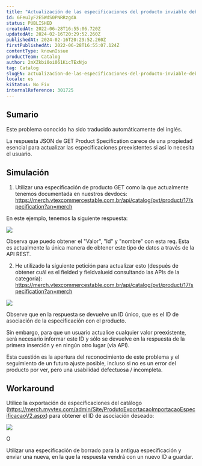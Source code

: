 ```yaml
---
title: "Actualización de las especificaciones del producto inviable debido a la falta de propiedad en GET Resp. JSON"
id: 6FeuIyF2E5WdS0PNRRzgdA
status: PUBLISHED
createdAt: 2022-06-28T16:55:06.720Z
updatedAt: 2024-02-16T20:29:52.260Z
publishedAt: 2024-02-16T20:29:52.260Z
firstPublishedAt: 2022-06-28T16:55:07.124Z
contentType: knownIssue
productTeam: Catalog
author: 2mXZkbi0oi061KicTExNjo
tag: Catalog
slugEN: actualizacion-de-las-especificaciones-del-producto-inviable-debido-a-la-falta-de-propiedad-en-get-resp-json
locale: es
kiStatus: No Fix
internalReference: 301725
---
```


## Sumario

<div class="alert alert-info">
  <p>Este problema conocido ha sido traducido automáticamente del inglés.</p>
</div>

La respuesta JSON de GET Product Specification carece de una propiedad esencial para actualizar las especificaciones preexistentes si así lo necesita el usuario.

## Simulación

1) Utilizar una especificación de producto GET como la que actualmente tenemos documentada en nuestros devdocs: https://merch.vtexcommercestable.com.br/api/catalog/pvt/product/17/specification?an=merch

En este ejemplo, tenemos la siguiente respuesta:

![](https://vtexhelp.zendesk.com/attachments/token/Wf7NUwNPNVp9HWS6cpyjKO1Ht/?name=inline-981699939.png)

Observa que puedo obtener el "Valor", "Id" y "nombre" con esta req. Esta es actualmente la única manera de obtener este tipo de datos a través de la API REST.

2) He utilizado la siguiente petición para actualizar esto (después de obtener cuál es el fielded y fieldvalueid consultando las APIs de la categoría): https://merch.vtexcommercestable.com.br/api/catalog/pvt/product/17/specification?an=merch

![](https://vtexhelp.zendesk.com/attachments/token/v7KbNJfqfW1t4Ccl82x6ZTzpo/?name=inline-2136871145.png)

Observe que en la respuesta se devuelve un ID único, que es el ID de asociación de la especificación con el producto.

Sin embargo, para que un usuario actualice cualquier valor preexistente, será necesario informar este ID y sólo se devuelve en la respuesta de la primera inserción y en ningún otro lugar (vía API).

Esta cuestión es la apertura del reconocimiento de este problema y el seguimiento de un futuro ajuste posible, incluso si no es un error del producto por ver, pero una usabilidad defectuosa / incompleta.

## Workaround

Utilice la exportación de especificaciones del catálogo (https://merch.myvtex.com/admin/Site/ProdutoExportacaoImportacaoEspecificacaoV2.aspx) para obtener el ID de asociación deseado:

![](https://vtexhelp.zendesk.com/attachments/token/f2mM8DIYgkgBGsNdDiBmE4dW6/?name=inline1262577879.png)

O

Utilizar una especificación de borrado para la antigua especificación y enviar una nueva, en la que la respuesta vendrá con un nuevo ID a guardar.

